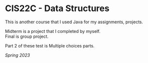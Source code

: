 # CIS22C - Data Structures

This is another course that I used Java for my assignments, projects.

Midterm is a project that I completed by myself.  
Final is group project.  

Part 2 of these test is Multiple choices parts.

*Spring 2023*
